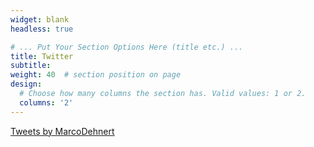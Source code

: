 ```yaml
---
widget: blank
headless: true

# ... Put Your Section Options Here (title etc.) ...
title: Twitter
subtitle:
weight: 40  # section position on page
design:
  # Choose how many columns the section has. Valid values: 1 or 2.
  columns: '2'
---
```


<a class="twitter-timeline" data-lang="en" data-width="400" data-height="600" data-theme="light" href="https://twitter.com/MarcoDehnert?ref_src=twsrc%5Etfw">Tweets by MarcoDehnert</a> <script async src="https://platform.twitter.com/widgets.js" charset="utf-8"></script>
